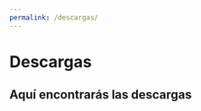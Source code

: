 ```yaml
---
permalink: /descargas/
---
```

<html>
<head>
</head>
<body>
  <h1>Descargas</h1>
  <h2>Aquí encontrarás las descargas</h2>
</body>
</html>

